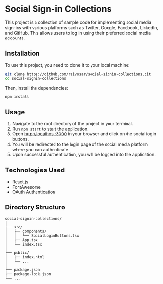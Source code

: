 # Social Sign-in Collections

This project is a collection of sample code for implementing social media sign-ins with various platforms such as Twitter, Google, Facebook, LinkedIn, and GitHub. This allows users to log in using their preferred social media accounts.

## Installation

To use this project, you need to clone it to your local machine:

```bash
git clone https://github.com/reivosar/social-signin-collections.git
cd social-signin-collections
```

Then, install the dependencies:

```bash
npm install
```

## Usage

1. Navigate to the root directory of the project in your terminal.
2. Run `npm start` to start the application.
3. Open [http://localhost:3000](http://localhost:3000) in your browser and click on the social login buttons.
4. You will be redirected to the login page of the social media platform where you can authenticate.
5. Upon successful authentication, you will be logged into the application.

## Technologies Used

- React.js
- FontAwesome
- OAuth Authentication

## Directory Structure

```
social-signin-collections/
│
├── src/
│   ├── components/
│   │   └── SocialLoginButtons.tsx
│   ├── App.tsx
│   └── index.tsx
│
├── public/
│   ├── index.html
│   └── ...
│
├── package.json
├── package-lock.json
└── ...
```
```